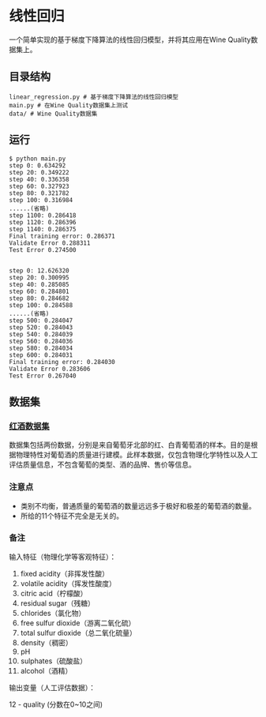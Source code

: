 # 线性回归

一个简单实现的基于梯度下降算法的线性回归模型，并将其应用在Wine Quality数据集上。

## 目录结构

```
linear_regression.py # 基于梯度下降算法的线性回归模型
main.py # 在Wine Quality数据集上测试
data/ # Wine Quality数据集
```

## 运行
```
$ python main.py
step 0: 0.634292
step 20: 0.349222
step 40: 0.336358
step 60: 0.327923
step 80: 0.321782
step 100: 0.316984
......(省略)
step 1100: 0.286418
step 1120: 0.286396
step 1140: 0.286375
Final training error: 0.286371
Validate Error 0.288311
Test Error 0.274500


step 0: 12.626320
step 20: 0.300995
step 40: 0.285085
step 60: 0.284801
step 80: 0.284682
step 100: 0.284588
......(省略)
step 500: 0.284047
step 520: 0.284043
step 540: 0.284039
step 560: 0.284036
step 580: 0.284034
step 600: 0.284031
Final training error: 0.284030
Validate Error 0.283606
Test Error 0.267040
```

## 数据集

### [红酒数据集](http://archive.ics.uci.edu/ml/datasets/Wine+Quality)

数据集包括两份数据，分别是来自葡萄牙北部的红、白青葡萄酒的样本。目的是根据物理特性对葡萄酒的质量进行建模。此样本数据，仅包含物理化学特性以及人工评估质量信息，不包含葡萄的类型、酒的品牌、售价等信息。

### 注意点

- 类别不均衡，普通质量的葡萄酒的数量远远多于极好和极差的葡萄酒的数量。
- 所给的11个特征不完全是无关的。

### 备注

输入特征（物理化学等客观特征）：

1. fixed acidity（非挥发性酸）
2. volatile acidity（挥发性酸度）
3. citric acid（柠檬酸）
4. residual sugar（残糖）
5. chlorides（氯化物）
6. free sulfur dioxide（游离二氧化硫）
7. total sulfur dioxide（总二氧化硫量）
8. density（稠密）
9. pH
10. sulphates（硫酸盐）
11. alcohol（酒精）

输出变量（人工评估数据）：

12 - quality (分数在0~10之间)